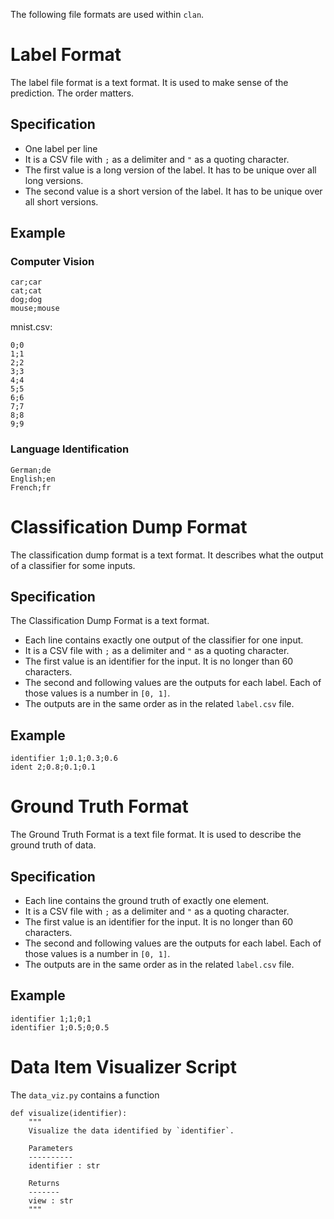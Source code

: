 The following file formats are used within `clan`.

# Label Format

The label file format is a text format. It is used to make sense of the
prediction. The order matters.

## Specification

* One label per line
* It is a CSV file with `;` as a delimiter and `"` as a quoting character.
* The first value is a long version of the label. It has to be unique over all
  long versions.
* The second value is a short version of the label. It has to be unique over
  all short versions.


## Example

### Computer Vision

```
car;car
cat;cat
dog;dog
mouse;mouse
```

mnist.csv:

```
0;0
1;1
2;2
3;3
4;4
5;5
6;6
7;7
8;8
9;9
```

### Language Identification

```
German;de
English;en
French;fr
```


# Classification Dump Format

The classification dump format is a text format. It describes what the output
of a classifier for some inputs.

## Specification

The Classification Dump Format is a text format.

* Each line contains exactly one output of the classifier for one input.
* It is a CSV file with `;` as a delimiter and `"` as a quoting character.
* The first value is an identifier for the input. It is no longer than 60
  characters.
* The second and following values are the outputs for each label. Each of those
  values is a number in `[0, 1]`.
* The outputs are in the same order as in the related `label.csv` file.

## Example

```
identifier 1;0.1;0.3;0.6
ident 2;0.8;0.1;0.1
```


# Ground Truth Format

The Ground Truth Format is a text file format. It is used to describe the
ground truth of data.

## Specification

* Each line contains the ground truth of exactly one element.
* It is a CSV file with `;` as a delimiter and `"` as a quoting character.
* The first value is an identifier for the input. It is no longer than 60
  characters.
* The second and following values are the outputs for each label. Each of those
  values is a number in `[0, 1]`.
* The outputs are in the same order as in the related `label.csv` file.

## Example

```
identifier 1;1;0;1
identifier 1;0.5;0;0.5
```


# Data Item Visualizer Script

The `data_viz.py` contains a function

```
def visualize(identifier):
    """
    Visualize the data identified by `identifier`.

    Parameters
    ----------
    identifier : str

    Returns
    -------
    view : str
    """
```
